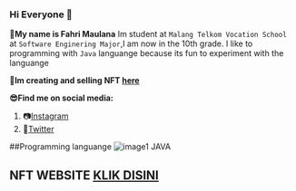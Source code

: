 ### Hi Everyone 👋

**👦My name is Fahri Maulana** Im student at `Malang Telkom Vocation School` at `Software Enginering Major`,I am now in the 10th grade.
I like to programming with `Java` languange because its fun to experiment with the languange

**🎨Im creating and selling NFT [here](https://opensea.io/fahrinft_collection)**

**😎Find me on social media:**

1. 📷[Instagram](https://instagram.com/iniakunfahri)
2. 🦆[Twitter](https://twitter.com/fahri_NFT)

##Programming languange 
![image1](https://cdn-icons-png.flaticon.com/512/226/226777.png?w=740) JAVA

## NFT WEBSITE [KLIK DISINI](https://fahrimaulanaa.github.io/)
